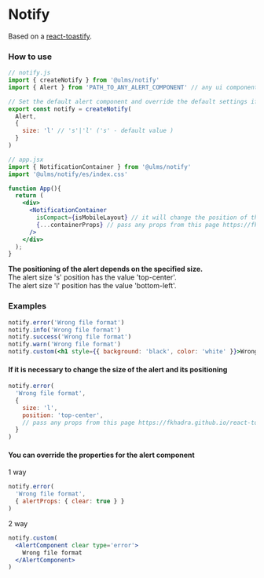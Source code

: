 # Notify

Based on a [react-toastify](https://fkhadra.github.io/react-toastify/introduction).

### How to use 

```jsx
// notify.js
import { createNotify } from '@ulms/notify'
import { Alert } from 'PATH_TO_ANY_ALERT_COMPONENT' // any ui component 

// Set the default alert component and override the default settings if required
export const notify = createNotify(
  Alert,
  {
    size: 'l' // 's'|'l' ('s' - default value )
  }
)

// app.jsx
import { NotificationContainer } from '@ulms/notify'
import '@ulms/notify/es/index.css'

function App(){
  return (
    <div>
      <NotificationContainer
        isCompact={isMobileLayout} // it will change the position of the notification component
        {...containerProps} // pass any props from this page https://fkhadra.github.io/react-toastify/api/toast-container
      />
    </div>
  );
}
```

**The positioning of the alert depends on the specified size.**  
The alert size 's' position has the value 'top-center'.  
The alert size 'l' position has the value 'bottom-left'.

### Examples
```jsx
notify.error('Wrong file format')
notify.info('Wrong file format')
notify.success('Wrong file format')
notify.warn('Wrong file format')
notify.custom(<h1 style={{ background: 'black', color: 'white' }}>Wrong file format !</h1>)
```

#### If it is necessary to change the size of the alert and its positioning
```jsx
notify.error(
  'Wrong file format',
  {
    size: 'l',
    position: 'top-center',
    // pass any props from this page https://fkhadra.github.io/react-toastify/api/toast/
  }
)
```

#### You can override the properties for the alert component

1 way
```jsx
notify.error(
  'Wrong file format',
  { alertProps: { clear: true } }
)
```

2 way
```jsx
notify.custom(
  <AlertComponent clear type='error'>
    Wrong file format
  </AlertComponent>
)
```


